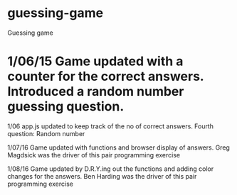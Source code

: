 # guessing-game
Guessing game

1/06/15 Game updated with a counter for the correct answers. Introduced a random number guessing question.
=======

1/06 app.js updated to keep track of the no of correct answers.
     Fourth question: Random number

1/07/16 Game updated with functions and browser display of answers.
Greg Magdsick was the driver of this pair programming exercise

1/08/16 Game updated by D.R.Y.ing out the functions and adding color changes for the answers.
Ben Harding was the driver of this pair programming exercise
